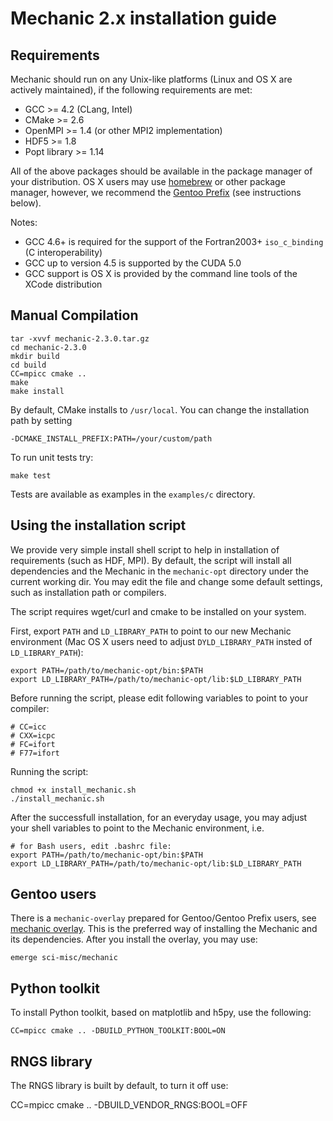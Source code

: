 Mechanic 2.x installation guide
===============================

Requirements
------------

Mechanic should run on any Unix-like platforms (Linux and OS X are actively
maintained), if the following requirements are met:

- GCC >= 4.2 (CLang, Intel)
- CMake >= 2.6
- OpenMPI >= 1.4 (or other MPI2 implementation)
- HDF5 >= 1.8
- Popt library >= 1.14

All of the above packages should be available in the package manager of your distribution.
OS X users may use [homebrew](http://mxcl.github.com/homebrew/) or other package manager,
however, we recommend the [Gentoo Prefix](http://www.gentoo.org/proj/en/gentoo-alt/prefix/)
(see instructions below).

Notes:
- GCC 4.6+ is required for the support of the Fortran2003+ `iso_c_binding` (C
interoperability)
- GCC up to version 4.5 is supported by the CUDA 5.0
- GCC support is OS X is provided by the command line tools of the XCode distribution

Manual Compilation
------------------

    tar -xvvf mechanic-2.3.0.tar.gz
    cd mechanic-2.3.0
    mkdir build
    cd build
    CC=mpicc cmake ..
    make
    make install

By default, CMake installs to `/usr/local`. You can change the installation path by setting
    
    -DCMAKE_INSTALL_PREFIX:PATH=/your/custom/path

To run unit tests try:

    make test

Tests are available as examples in the `examples/c` directory.

Using the installation script
-----------------------------

We provide very simple install shell script to help in installation of requirements (such as
HDF, MPI). By default, the script will install all dependencies and the
Mechanic in the `mechanic-opt` directory under the current working dir. You may edit the
file and change some default settings, such as installation path or compilers.

The script requires wget/curl and cmake to be installed on your system.

First, export `PATH` and `LD_LIBRARY_PATH` to point to our new Mechanic environment
(Mac OS X users need to adjust `DYLD_LIBRARY_PATH` insted of `LD_LIBRARY_PATH`):

    export PATH=/path/to/mechanic-opt/bin:$PATH
    export LD_LIBRARY_PATH=/path/to/mechanic-opt/lib:$LD_LIBRARY_PATH

Before running the script, please edit following variables to point to your compiler:

    # CC=icc
    # CXX=icpc
    # FC=ifort
    # F77=ifort

Running the script:

    chmod +x install_mechanic.sh
    ./install_mechanic.sh

After the successfull installation, for an everyday usage, you may adjust your shell
variables to point to the Mechanic environment, i.e.

    # for Bash users, edit .bashrc file:
    export PATH=/path/to/mechanic-opt/bin:$PATH
    export LD_LIBRARY_PATH=/path/to/mechanic-opt/lib:$LD_LIBRARY_PATH


Gentoo users
------------

There is a `mechanic-overlay` prepared for Gentoo/Gentoo Prefix users, see
[mechanic overlay](http://github.com/mslonina/mechanic-overlay).
This is the preferred way of installing the Mechanic and its dependencies.
After you install the overlay, you may use:

    emerge sci-misc/mechanic

Python toolkit
--------------

To install Python toolkit, based on matplotlib and h5py, use the following:

    CC=mpicc cmake .. -DBUILD_PYTHON_TOOLKIT:BOOL=ON


RNGS library
------------

The RNGS library is built by default, to turn it off use:

  CC=mpicc cmake .. -DBUILD_VENDOR_RNGS:BOOL=OFF

